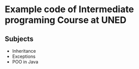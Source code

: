 # Example code of Intermediate programing Course at UNED
## Subjects
- Inheritance
- Exceptions
- POO in Java
